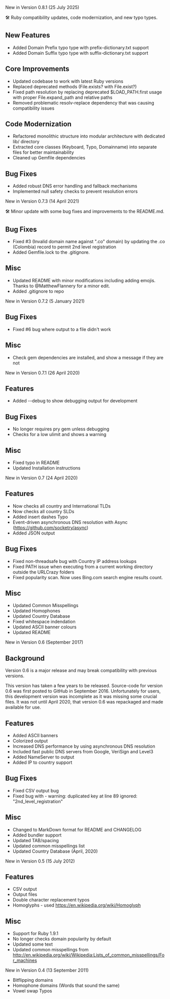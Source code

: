 New in Version 0.8.1 (25 July 2025)

🛠 Ruby compatibility updates, code modernization, and new typo types.

## New Features
* Added Domain Prefix typo type with prefix-dictionary.txt support
* Added Domain Suffix typo type with suffix-dictionary.txt support

## Core Improvements
* Updated codebase to work with latest Ruby versions
* Replaced deprecated methods (File.exists? with File.exist?)
* Fixed path resolution by replacing deprecated $LOAD_PATH.first usage with proper File.expand_path and relative paths
* Removed problematic resolv-replace dependency that was causing compatibility issues

## Code Modernization
* Refactored monolithic structure into modular architecture with dedicated lib/ directory
* Extracted core classes (Keyboard, Typo, Domainname) into separate files for better maintainability
* Cleaned up Gemfile dependencies

## Bug Fixes
* Added robust DNS error handling and fallback mechanisms
* Implemented null safety checks to prevent resolution errors


New in Version 0.7.3 (14 April 2021)

🛠 Minor update with some bug fixes and improvements to the README.md.

## Bug Fixes
* Fixed #3 (Invalid domain name against ".co" domain) by updating the .co (Colombia) record to permit 2nd level registration
* Added Gemfile.lock to the .gitignore.

## Misc
* Updated README with minor modifications including adding emojis. Thanks to @MatthewFlannery for a minor edit.
* Added .gitignore to repo

New in Version 0.7.2 (5 January 2021)

## Bug Fixes
* Fixed #6 bug where output to a file didn't work

## Misc
* Check gem dependencies are installed, and show a message if they are not


New in Version 0.7.1 (26 April 2020)

## Features
* Added --debug to show debugging output for development

## Bug Fixes
* No longer requires pry gem unless debugging
* Checks for a low ulimit and shows a warning

## Misc
* Fixed typo in README
* Updated Installation instructions


New in Version 0.7 (24 April 2020)

## Features
* Now checks all country and International TLDs
* Now checks all country SLDs
* Added insert dashes Typo
* Event-driven asynchronous DNS resolution with Async (https://github.com/socketry/async)
* Added JSON output

## Bug Fixes
* Fixed non-threadsafe bug with Country IP address lookups
* Fixed PATH issue when executing from a current working directory outside the URLCrazy folders
* Fixed popularity scan. Now uses Bing.com search engine results count.

## Misc
* Updated Common Misspellings
* Updated Homophones
* Updated Country Database
* Fixed whitespace indendation
* Updated ASCII banner colours
* Updated README

  
New in Version 0.6 (September 2017)

## Background
Version 0.6 is a major release and may break compatibility with previous versions.

This version has taken a few years to be released. Source-code for version 0.6 was first posted to GitHub in September 2016. Unfortunately for users, this development version was incomplete as it was missing some crucial files. It was not until April 2020, that version 0.6 was repackaged and made available for use.

## Features
* Added ASCII banners
* Colorized output
* Increased DNS performance by using asynchronous DNS resolution
* Included fast public DNS servers from Google, VeriSign and Level3
* Added NameServer to output
* Added IP to country support

## Bug Fixes
* Fixed CSV output bug
* Fixed bug with - warning: duplicated key at line 89 ignored: "2nd_level_registration"

## Misc
* Changed to MarkDown format for README and CHANGELOG
* Added bundler support
* Updated TAB/spacing
* Updated common misspellings list 
* Updated Country Database (April, 2020)


New in Version 0.5 (15 July 2012)

## Features
* CSV output
* Output files
* Double character replacement typos
* Homoglyphs - used https://en.wikipedia.org/wiki/Homoglyph

## Misc
* Support for Ruby 1.9.1
* No longer checks domain popularity by default
* Updated some text
* Updated common misspellings from http://en.wikipedia.org/wiki/Wikipedia:Lists_of_common_misspellings/For_machines


New in Version 0.4 (13 September 2011)

* Bitflipping domains
* Homophone domains (Words that sound the same)
* Vowel swap Typos


